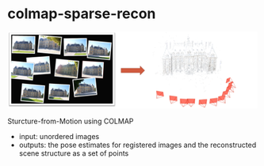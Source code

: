 # colmap-sparse-recon
<img src="figure/figure1_sfm.png">

Sturcture-from-Motion using COLMAP

* input: unordered images
* outputs: the pose estimates for registered images and the reconstructed scene structure as a set of points

